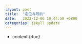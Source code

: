 ```yaml
---
layout: post
title:  "定位与导航"
date:   2022-12-06 19:44:59 +0800
categories: jekyll update
---
```


* content
{:toc}


